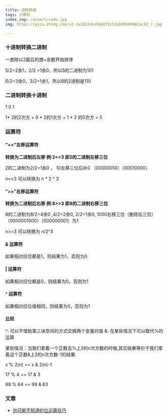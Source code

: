 ```yaml
---
title: 进制转换
tags: 计算机
index_img: /assert/code.jpg
img: https://pica.zhimg.com/v2-3a1012aba5660f2c53ab89609002ac82_r.jpg

---
```


### 十进制转换二进制

一直除以2最后的商+余数开始排序

5/2=2余1，2/2 =1余0，所以5的二进制为101

6/2=3余0，3/2=1余1，所以6的2进制是110

### 二进制转换十进制

1         0          1

1* 2的2次方 + 0 * 2的1次方 + 1 * 2 的0次方 = 5

### 运算符

#### "<<"左移运算符
**转换为二进制后左移 例:2<<3 即2的二进制左移三位**

2的二进制为2/2=1余0 ， 10左移三位后补0 （00000010）（00010000）

n<<3 可以转换为 n * 2 ^ 3

#### ">>"右移运算符
**转换为二进制后右移 例:8>>3 即8的二进制右移三位**

8的二进制为8/2=4余0 ,4/2=2余0, 2/2=1余0, 1000右移三位（删除后三位） （0000001000）（000000001）为1

n>>3 可以转换为 n/2^3

#### & 运算符
如果相对应位都是1，则结果为1，否则为0

#### | 运算符
如果相对应位都是0，则结果为0，否则为1

#### ^ 运算符
如果相对应位值相同，则结果为0，否则为1

#### 比较
^: 可以不借助第三块空间的方式交换两个变量的值
&: 在某些情况下可以取代%的运算

某些情况：当我们拿着一个正数去%上2的n次方数的时候,其实结果等价于我们拿着这个正数&上2的n次方数-1的结果

x % 2(n) == x & 2(n)-1

17 % 4 == 17 & 3

99 % 64 == 99 & 63

### 文章
- [你可能不知道的位运算技巧](https://mp.weixin.qq.com/s/INYjYfwhPU7uZcNmzBTpNQ)

